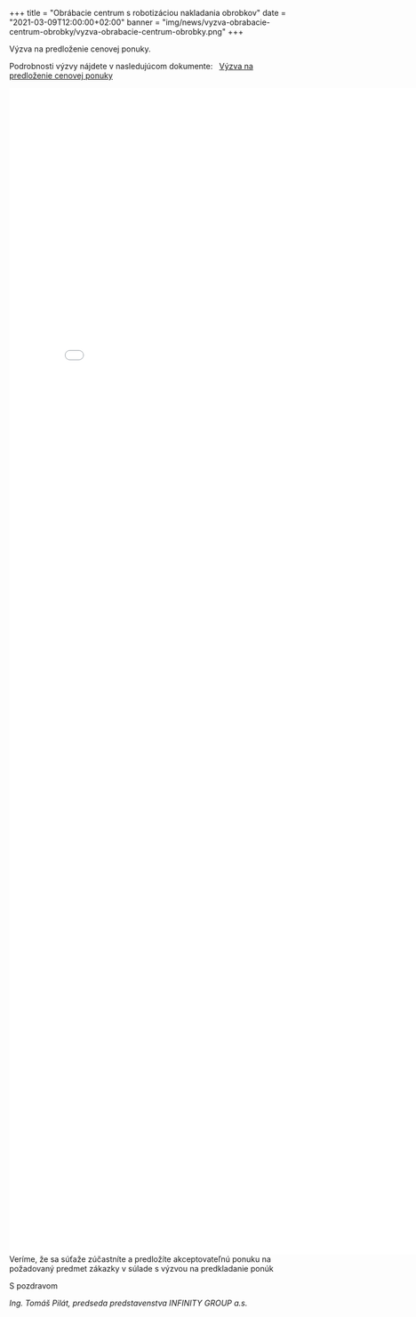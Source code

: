 +++
title = "Obrábacie centrum s robotizáciou nakladania obrobkov"
date = "2021-03-09T12:00:00+02:00"
banner = "img/news/vyzva-obrabacie-centrum-obrobky/vyzva-obrabacie-centrum-obrobky.png"
+++

Výzva na predloženie cenovej ponuky. 
<!--more-->

Podrobnosti výzvy nájdete v nasledujúcom dokumente:
<i class="fa fa-file-pdf-o">&nbsp;</i>
[Výzva na predloženie cenovej ponuky](/docs/vvyzva-obrabacie-centrum-obrobky/Vyzva_LC3_IG.pdf)

<embed src="/docs/vyzva-obrabacie-centrum-obrobky/Vyzva_LC3_IG.pdf" width="800px" height="2100px" />

<br/>
Veríme, že sa súťaže  zúčastníte a predložíte akceptovateľnú ponuku na požadovaný predmet zákazky v súlade s výzvou na predkladanie ponúk

S pozdravom
						
*Ing. Tomáš Pilát, 
predseda predstavenstva INFINITY GROUP a.s.*
